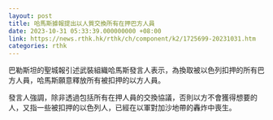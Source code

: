 ```yaml
---
layout: post
title: 哈馬斯據報提出以人質交換所有在押巴方人員
date: 2023-10-31 05:33:39.000000000 +08:00
link: https://news.rthk.hk/rthk/ch/component/k2/1725699-20231031.htm
categories: rthk
---
```


巴勒斯坦的聖城報引述武裝組織哈馬斯發言人表示，為換取被以色列扣押的所有巴方人員，哈馬斯願意釋放所有被扣押的以方人員。

發言人強調，除非透過包括所有在押人員的交換協議，否則以方不會獲得想要的人，又指一些被扣押的以色列人，已經在以軍對加沙地帶的轟炸中喪生。
